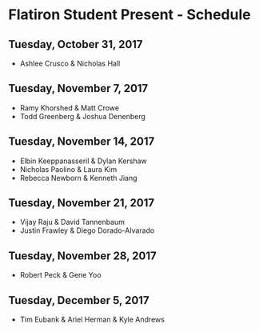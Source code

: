# Flatiron Student Present - Schedule

## Tuesday, October 31, 2017

* Ashlee Crusco & Nicholas Hall

## Tuesday, November 7, 2017

* Ramy Khorshed & Matt Crowe
* Todd Greenberg & Joshua Denenberg

## Tuesday, November 14, 2017

* Elbin Keeppanasseril & Dylan Kershaw
* Nicholas Paolino & Laura Kim
* Rebecca Newborn & Kenneth Jiang

## Tuesday, November 21, 2017

* Vijay Raju & David Tannenbaum
* Justin Frawley & Diego Dorado-Alvarado

## Tuesday, November 28, 2017

* Robert Peck & Gene Yoo

## Tuesday, December 5, 2017

* Tim Eubank & Ariel Herman & Kyle Andrews

